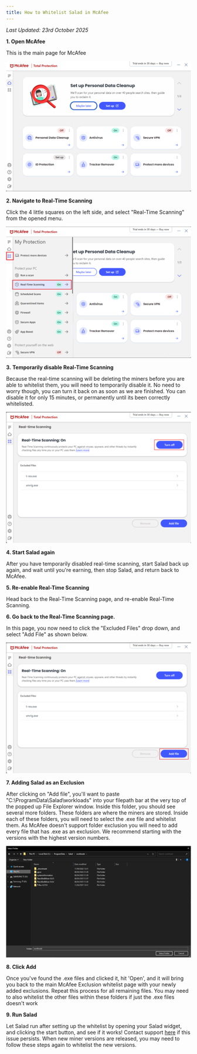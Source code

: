 ```yaml
---
title: How to Whitelist Salad in McAfee
---
```


_Last Updated: 23rd October 2025_

**1. Open McAfee**

This is the main page for McAfee

![screenshot of mcafee app](../../../../content/images/troubleshooting/antivirus/how-to-whitelist-salad-in-mcafee-1.png)

**2. Navigate to Real-Time Scanning**

Click the 4 little squares on the left side, and select "Real-Time Scanning" from the opened menu.

![screenshot showing how to open real time scanning options](../../../../content/images/troubleshooting/antivirus/how-to-whitelist-salad-in-mcafee-2.png)

**3.** **Temporarily disable Real-Time Scanning**

Because the real-time scanning will be deleting the miners before you are able to whitelist them, you will need to
temporarily disable it. No need to worry though, you can turn it back on as soon as we are finished. You can disable it
for only 15 minutes, or permanently until its been correctly whitelisted.

![disabling real time scanning](../../../../content/images/troubleshooting/antivirus/how-to-whitelist-salad-in-mcafee-3.png)

**4. Start Salad again**

After you have temporarily disabled real-time scanning, start Salad back up again, and wait until you're earning, then
stop Salad, and return back to McAfee.

**5. Re-enable Real-Time Scanning**

Head back to the Real-Time Scanning page, and re-enable Real-Time Scanning.

**6. Go back to the Real-Time Scanning page.**

In this page, you now need to click the "Excluded Files" drop down, and select "Add File" as shown below.

![exclusion settings in McAfee](../../../../content/images/troubleshooting/antivirus/how-to-whitelist-salad-in-mcafee-4.png)

**7. Adding Salad as an Exclusion**

After clicking on "Add file", you'll want to paste "C:\\ProgramData\\Salad\\workloads" into your filepath bar at the
very top of the popped up File Explorer window. Inside this folder, you should see several more folders. These folders
are where the miners are stored. Inside each of these folders, you will need to select the .exe file and whitelist them.
As McAfee doesn't support folder exclusion you will need to add every file that has .exe as an exclusion. We recommend
starting with the versions with the highest version numbers.

![file explorer with Salad file path](../../../../content/images/troubleshooting/antivirus/how-to-whitelist-salad-in-mcafee-5.png)

**8. Click Add**

Once you've found the .exe files and clicked it, hit 'Open', and it will bring you back to the main McAfee Exclusion
whitelist page with your newly added exclusions. Repeat this process for all remaining files. You may need to also
whitelist the other files within these folders if just the .exe files doesn't work

**9. Run Salad**

Let Salad run after setting up the whitelist by opening your Salad widget, and clicking the start button, and see if it
works! Contact support [here](/contact) if this issue persists. When new miner versions are released, you may need to
follow these steps again to whitelist the new versions.

